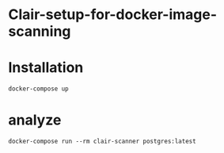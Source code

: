 # Clair-setup-for-docker-image-scanning
# Installation 

```
docker-compose up 
```


# analyze 
```
docker-compose run --rm clair-scanner postgres:latest
```
